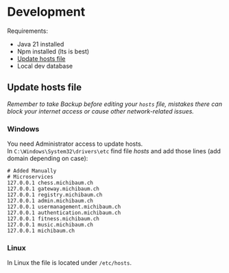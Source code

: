 # Development

Requirements:
- Java 21 installed
- Npm installed (lts is best)
- [Update hosts file](#update-hosts-file)
- Local dev database



## Update hosts file
*Remember to take Backup before editing your `hosts` file, mistakes there can block your internet access or cause other network-related issues.*


### Windows
You need Administrator access to update hosts.  
In ``C:\Windows\System32\drivers\etc`` find file *hosts* and add those lines (add domain depending on case):

```
# Added Manually
# Microservices
127.0.0.1 chess.michibaum.ch
127.0.0.1 gateway.michibaum.ch
127.0.0.1 registry.michibaum.ch
127.0.0.1 admin.michibaum.ch
127.0.0.1 usermanagement.michibaum.ch
127.0.0.1 authentication.michibaum.ch
127.0.0.1 fitness.michibaum.ch
127.0.0.1 music.michibaum.ch
127.0.0.1 michibaum.ch
```

### Linux
In Linux the file is located under ``/etc/hosts``.